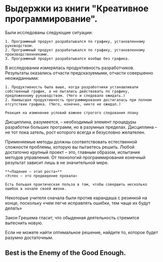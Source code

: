 Выдержки из книги "Креативное программирование".
=

Были исследованы следующие ситуации:

    1. Программный продукт разрабатывался по графику, установленному руководством.
    2. Программный продукт разрабатывался по графику, установленному производственниками.
    3. Программный продукт разрабатывался вообще без графика.
    
В исследовании измерялась продуктивность разработчиков. Результаты оказались отчасти предсказуемыми, отчасти совершенно неожиданными:

    1. Продуктивность была выше, когда разработчики устанавливали собственный график, а не пытались действовать по графику, предложенному руководством. (Чего и следовало ожидать.)
    2. Наивысшая продуктивность программирования достигалась при полном отсутствии графика. (Чего, конечно, никто не ожидал.)

    Реакция на изменение условий важнее строгого следования плану

Дисциплина, разумеется, – необходимый элемент процедуры разработки больших программ, но в разумных пределах.
Дисциплина – не тот пока затель, рост которого всегда и безусловно желателен.

Применяемые методы должны соответствовать естественной сложности проблемы, которую вы пытаетесь решить.
Любой достаточно крупный проект – это, главным образом, испытание методов управления.
От технологий программирования конечный результат зависит лишь в не значительной мере.

    **«Падение – этап роста»**
    «Успех – это предвидение провала»

    Есть большая практическая польза в том, чтобы совершить несколько ошибок в начале своей жизни.

Некоторые учителя сначала были против карандаша с резинкой на конце, поскольку «чем легче исправлять ошибки, тем чаще их будут делать»

Закон Грешема гласит, что обыденная деятельность стремится вытеснить новую.

Если не можете найти оптимальное решение, найдите то, которое будет разумно достаточным.

Best is the Enemy of the Good Enough.
-